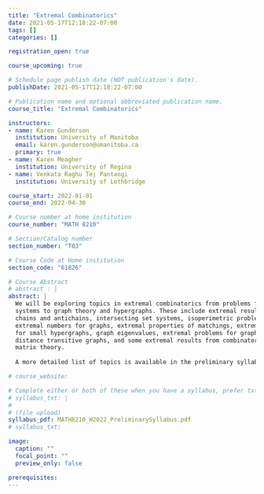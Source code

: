 ```yaml
---
title: "Extremal Combinatorics"
date: 2021-05-17T12:18:22-07:00
tags: []
categories: []

registration_open: true

course_upcoming: true

# Schedule page publish date (NOT publication's date).
publishDate: 2021-05-17T12:18:22-07:00

# Publication name and optional abbreviated publication name.
course_title: "Extremal Combinatorics"

instructors:
- name: Karen Gunderson
  institution: University of Manitoba
  email: karen.gunderson@umanitoba.ca
  primary: true
- name: Karen Meagher
  institution: University of Regina
- name: Venkata Raghu Tej Pantangi
  institution: University of Lethbridge

course_start: 2022-01-01
course_end: 2022-04-30

# Course number at home institution
course_number: "MATH 8210"

# Section/Catalog number
section_number: "T03"

# Course Code at Home institution
section_code: "61826"

# Course Abstract
# abstract : |
abstract: |
  We will be exploring topics in extremal combinatorics from problems for set
  systems to graph theory and hypergraphs. These include extremal results for
  chains and antichains, intersecting set systems, isoperimetric problems,
  extremal numbers for graphs, extremal properties of matchings, extremal numbers
  for small hypergraphs, graph eigenvalues, extremal problems for graph diameter,
  distance transitive graphs, and some extremal results from combinatorial
  matrix theory.
  
  A more detailed list of topics is available in the preliminary syllabus.

# course_website:

# Complete either or both of these when you have a syllabus, prefer txt!
# syllabus_txt: |
#
# (file upload)
syllabus_pdf: MATH8210_W2022_PreliminarySyllabus.pdf
# syllabus_txt:

image:
  caption: ""
  focal_point: ""
  preview_only: false

prerequisites:
---
```


